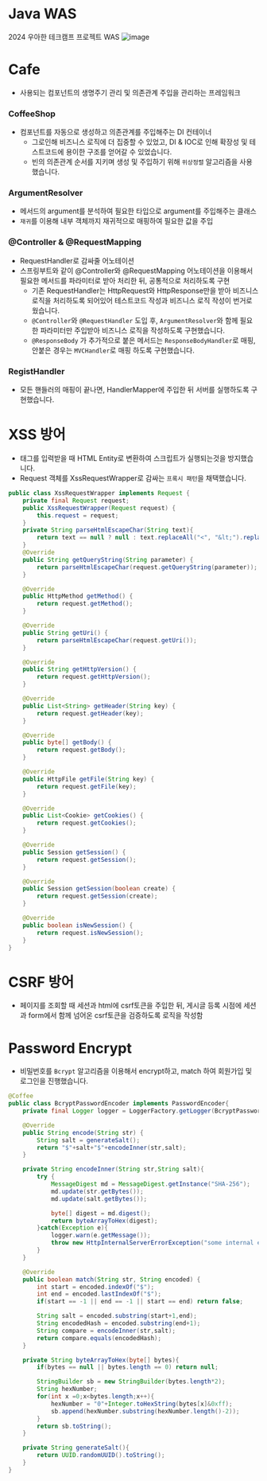 # Java WAS

2024 우아한 테크캠프 프로젝트 WAS
![image](https://github.com/user-attachments/assets/595a0b4c-5a7f-4813-b613-3d9122b19e07)

# Cafe
- 사용되는 컴포넌트의 생명주기 관리 및 의존관계 주입을 관리하는 프레임워크 

### CoffeeShop
- 컴포넌트를 자동으로 생성하고 의존관계를 주입해주는 DI 컨테이너
  - 그로인해 비즈니스 로직에 더 집중할 수 있었고, DI & IOC로 인해 확장성 및 테스트코드에 용이한 구조를 얻어갈 수 있었습니다.
  - 빈의 의존관계 순서를 지키며 생성 및 주입하기 위해 `위상정렬` 알고리즘을 사용했습니다.

### ArgumentResolver
- 메서드의 argument를 분석하여 필요한 타입으로 argument를 주입해주는 클래스
- `재귀`를 이용해 내부 객체까지 재귀적으로 매핑하여 필요한 값을 주입

### @Controller & @RequestMapping
- RequestHandler로 감싸줄 어노테이션
- 스프링부트와 같이 @Controller와 @RequestMapping 어노테이션을 이용해서 필요한 메서드를 파라미터로 받아 처리한 뒤, 공통적으로 처리하도록 구현
  - 기존 RequestHandler는 HttpRequest와 HttpResponse만을 받아 비즈니스 로직을 처리하도록 되어있어 테스트코드 작성과 비즈니스 로직 작성이 번거로웠습니다.
  - `@Controller`와 `@RequestHandler` 도입 후, `ArgumentResolver`와 함께 필요한 파라미터만 주입받아 비즈니스 로직을 작성하도록 구현했습니다.
  - `@ResponseBody` 가 추가적으로 붙은 메서드는 `ResponseBodyHandler`로 매핑, 안붙은 경우는 `MVCHandler`로 매핑 하도록 구현했습니다.

### RegistHandler
- 모든 핸들러의 매핑이 끝나면, HandlerMapper에 주입한 뒤 서버를 실행하도록 구현했습니다.

# XSS 방어
- 태그를 입력받을 때 HTML Entity로 변환하여 스크립트가 실행되는것을 방지했습니다.
- Request 객체를 XssRequestWrapper로 감싸는 `프록시 패턴`을 채택했습니다.
```java
public class XssRequestWrapper implements Request {
    private final Request request;
    public XssRequestWrapper(Request request) {
        this.request = request;
    }
    private String parseHtmlEscapeChar(String text){
        return text == null ? null : text.replaceAll("<", "&lt;").replaceAll(">", "&gt;");
    }
    @Override
    public String getQueryString(String parameter) {
        return parseHtmlEscapeChar(request.getQueryString(parameter));
    }

    @Override
    public HttpMethod getMethod() {
        return request.getMethod();
    }

    @Override
    public String getUri() {
        return parseHtmlEscapeChar(request.getUri());
    }

    @Override
    public String getHttpVersion() {
        return request.getHttpVersion();
    }

    @Override
    public List<String> getHeader(String key) {
        return request.getHeader(key);
    }

    @Override
    public byte[] getBody() {
        return request.getBody();
    }

    @Override
    public HttpFile getFile(String key) {
        return request.getFile(key);
    }

    @Override
    public List<Cookie> getCookies() {
        return request.getCookies();
    }

    @Override
    public Session getSession() {
        return request.getSession();
    }

    @Override
    public Session getSession(boolean create) {
        return request.getSession(create);
    }

    @Override
    public boolean isNewSession() {
        return request.isNewSession();
    }
}

```

# CSRF 방어
- 페이지를 조회할 때 세션과 html에 csrf토큰을 주입한 뒤, 게시글 등록 시점에 세션과 form에서 함께 넘어온 csrf토큰을 검증하도록 로직을 작성함


# Password Encrypt
- 비밀번호를 `Bcrypt` 알고리즘을 이용해서 encrypt하고, match 하여 회원가입 및 로그인을 진행했습니다.
```java
@Coffee
public class BcryptPasswordEncoder implements PasswordEncoder{
    private final Logger logger = LoggerFactory.getLogger(BcryptPasswordEncoder.class);

    @Override
    public String encode(String str) {
        String salt = generateSalt();
        return "$"+salt+"$"+encodeInner(str,salt);
    }

    private String encodeInner(String str,String salt){
        try {
            MessageDigest md = MessageDigest.getInstance("SHA-256");
            md.update(str.getBytes());
            md.update(salt.getBytes());

            byte[] digest = md.digest();
            return byteArrayToHex(digest);
        }catch(Exception e){
            logger.warn(e.getMessage());
            throw new HttpInternalServerErrorException("some internal error");
        }
    }

    @Override
    public boolean match(String str, String encoded) {
        int start = encoded.indexOf("$");
        int end = encoded.lastIndexOf("$");
        if(start == -1 || end == -1 || start == end) return false;

        String salt = encoded.substring(start+1,end);
        String encodedHash = encoded.substring(end+1);
        String compare = encodeInner(str,salt);
        return compare.equals(encodedHash);
    }

    private String byteArrayToHex(byte[] bytes){
        if(bytes == null || bytes.length == 0) return null;

        StringBuilder sb = new StringBuilder(bytes.length*2);
        String hexNumber;
        for(int x =0;x<bytes.length;x++){
            hexNumber = "0"+Integer.toHexString(bytes[x]&0xff);
            sb.append(hexNumber.substring(hexNumber.length()-2));
        }
        return sb.toString();
    }

    private String generateSalt(){
        return UUID.randomUUID().toString();
    }
}

```